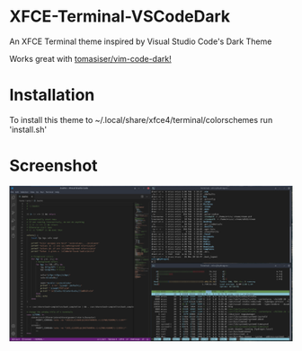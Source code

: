 # XFCE-Terminal-VSCodeDark
An XFCE Terminal theme inspired by Visual Studio Code's Dark Theme

Works great with [tomasiser/vim-code-dark!](https://github.com/tomasiser/vim-code-dark)

# Installation
To install this theme to ~/.local/share/xfce4/terminal/colorschemes run 'install.sh'

# Screenshot
![Screenshot of VSCode and Terminal with VSCodeDark Theme](./screenshots/Screenshot_2021-02-06_09-42-57.png)
